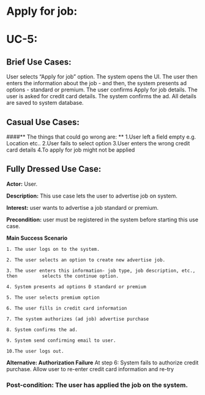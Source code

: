 # Apply for job:
# UC-5:


## Brief Use Cases:
User selects “Apply for job” option. The system opens the UI. The user then enters the 
information about the job - and then, the system presents ad options - standard or premium.
The user confirms Apply for job details. The user is asked for credit card details. The
system confirms the ad. All details are saved to system database. 



## Casual Use Cases:

####** The things that could go wrong are: **
1.User left a field empty e.g. Location etc..
2.User fails to select option
3.User enters the wrong credit card details
4.To apply for job might not be applied



## Fully Dressed Use Case: 

**Actor:** User.

**Description:** This use case lets the user to advertise job on system.

**Interest:** user wants to advertise a job standard or premium.

**Precondition:** user must be registered in the system before starting this use case.

**Main Success Scenario**

	1. The user logs on to the system.

	2. The user selects an option to create new advertise job.

	3. The user enters this information- job type, job description, etc., then 		   selects the continue option.

	4. System presents ad options Ð standard or premium

	5. The user selects premium option 

	6. The user fills in credit card information

	7. The system authorizes (ad job) advertise purchase

	8. System confirms the ad.

	9. System send confirming email to user.

	10.The user logs out.

**Alternative: Authorization Failure** 
 	At step 6: System fails to authorize credit purchase.
	Allow user to re-enter credit card information and re-try

### **Post-condition:** The user has applied the job on the system.

